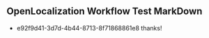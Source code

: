 ## OpenLocalization Workflow Test MarkDown
* e92f9d41-3d7d-4b44-8713-8f71868861e8 
thanks!<!--HONumber=Mar16_HO3-->

